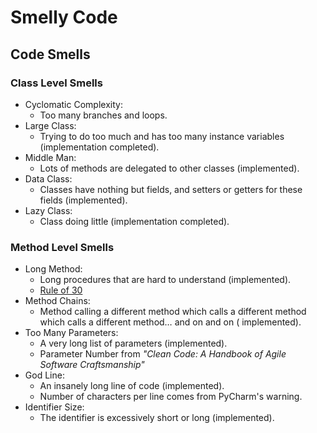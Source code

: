 # Smelly Code

## Code Smells

### Class Level Smells

- Cyclomatic Complexity:
    - Too many branches and loops.
- Large Class:
    - Trying to do too much and has too many instance variables (implementation completed).
- Middle Man:
    - Lots of methods are delegated to other classes (implemented).
- Data Class:
    - Classes have nothing but fields, and setters or getters for these fields (implemented).
- Lazy Class:
    - Class doing little (implementation completed).

### Method Level Smells

- Long Method:
    - Long procedures that are hard to understand (implemented).
    - [Rule of 30](https://dzone.com/articles/rule-30-–-when-method-class-or)
- Method Chains:
    - Method calling a different method which calls a different method which calls a different method… and on and on (
      implemented).
- Too Many Parameters:
    - A very long list of parameters (implemented).
    - Parameter Number from _"Clean Code: A Handbook of Agile Software Craftsmanship"_
- God Line:
    - An insanely long line of code (implemented).
    - Number of characters per line comes from PyCharm's warning.
- Identifier Size:
    - The identifier is excessively short or long (implemented).